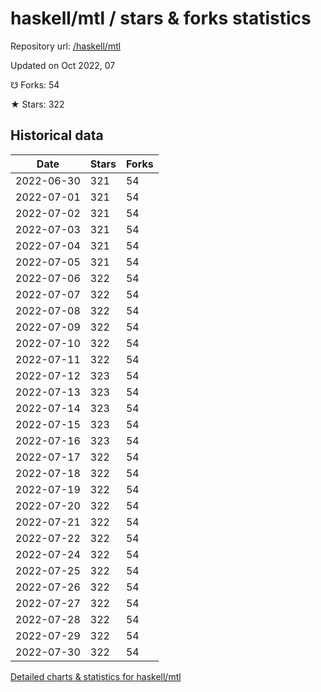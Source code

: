 # haskell/mtl / stars & forks statistics

Repository url: [/haskell/mtl](https://github.com/haskell/mtl)

Updated on Oct 2022, 07

☋ Forks: 54

★ Stars: 322

## Historical data
| Date | Stars | Forks |
|------|-------|-------|
| 2022-06-30 | 321 | 54 | 
| 2022-07-01 | 321 | 54 | 
| 2022-07-02 | 321 | 54 | 
| 2022-07-03 | 321 | 54 | 
| 2022-07-04 | 321 | 54 | 
| 2022-07-05 | 321 | 54 | 
| 2022-07-06 | 322 | 54 | 
| 2022-07-07 | 322 | 54 | 
| 2022-07-08 | 322 | 54 | 
| 2022-07-09 | 322 | 54 | 
| 2022-07-10 | 322 | 54 | 
| 2022-07-11 | 322 | 54 | 
| 2022-07-12 | 323 | 54 | 
| 2022-07-13 | 323 | 54 | 
| 2022-07-14 | 323 | 54 | 
| 2022-07-15 | 323 | 54 | 
| 2022-07-16 | 323 | 54 | 
| 2022-07-17 | 322 | 54 | 
| 2022-07-18 | 322 | 54 | 
| 2022-07-19 | 322 | 54 | 
| 2022-07-20 | 322 | 54 | 
| 2022-07-21 | 322 | 54 | 
| 2022-07-22 | 322 | 54 | 
| 2022-07-24 | 322 | 54 | 
| 2022-07-25 | 322 | 54 | 
| 2022-07-26 | 322 | 54 | 
| 2022-07-27 | 322 | 54 | 
| 2022-07-28 | 322 | 54 | 
| 2022-07-29 | 322 | 54 | 
| 2022-07-30 | 322 | 54 | 


[Detailed charts & statistics for haskell/mtl](https://reviewgithub.com/rep/haskell/mtl)
